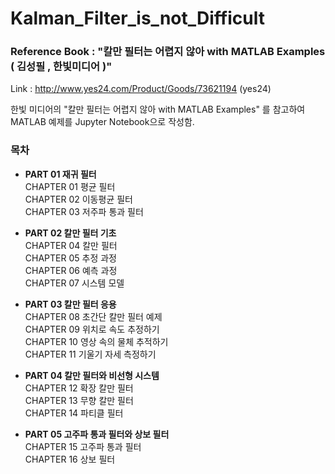 # Kalman_Filter_is_not_Difficult
### Reference Book : "칼만 필터는 어렵지 않아 with MATLAB Examples ( 김성필 , 한빛미디어 )"
Link : http://www.yes24.com/Product/Goods/73621194 (yes24)

한빛 미디어의 "칼만 필터는 어렵지 않아 with MATLAB Examples" 를 참고하여 MATLAB 예제를 Jupyter Notebook으로 작성함.



### 목차
* __PART 01 재귀 필터__  
  CHAPTER 01 평균 필터  
  CHAPTER 02 이동평균 필터  
  CHAPTER 03 저주파 통과 필터
  
* __PART 02 칼만 필터 기초__  
CHAPTER 04 칼만 필터  
CHAPTER 05 추정 과정  
CHAPTER 06 예측 과정  
CHAPTER 07 시스템 모델  

* __PART 03 칼만 필터 응용__  
CHAPTER 08 초간단 칼만 필터 예제  
CHAPTER 09 위치로 속도 추정하기  
CHAPTER 10 영상 속의 물체 추적하기  
CHAPTER 11 기울기 자세 측정하기  

* __PART 04 칼만 필터와 비선형 시스템__  
CHAPTER 12 확장 칼만 필터  
CHAPTER 13 무향 칼만 필터  
CHAPTER 14 파티클 필터  

* __PART 05 고주파 통과 필터와 상보 필터__  
CHAPTER 15 고주파 통과 필터  
CHAPTER 16 상보 필터  


